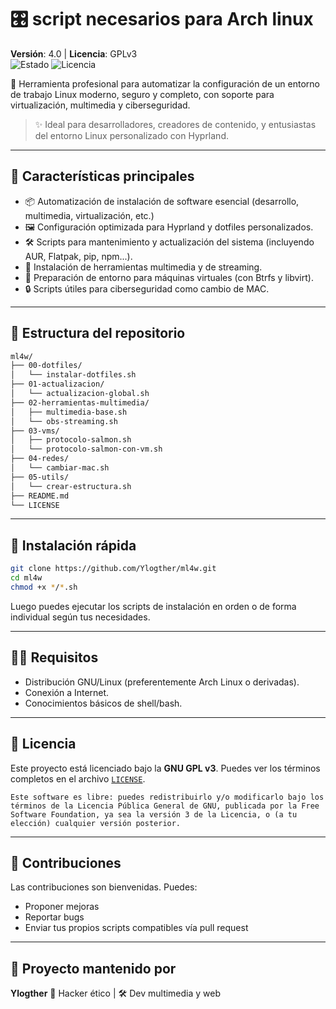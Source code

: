 
# 🎛️ script necesarios para Arch linux

**Versión**: 4.0 | **Licencia**: GPLv3  
![Estado](https://img.shields.io/badge/estado-estable-brightgreen)
![Licencia](https://img.shields.io/github/license/Ylogther/bash-s?color=blue)

🔧 Herramienta profesional para automatizar la configuración de un entorno de trabajo Linux moderno, seguro y completo, con soporte para virtualización, multimedia y ciberseguridad.

> ✨ Ideal para desarrolladores, creadores de contenido, y entusiastas del entorno Linux personalizado con Hyprland.

---

## 🧰 Características principales

- 📦 Automatización de instalación de software esencial (desarrollo, multimedia, virtualización, etc.)
- 🖼️ Configuración optimizada para Hyprland y dotfiles personalizados.
- 🛠️ Scripts para mantenimiento y actualización del sistema (incluyendo AUR, Flatpak, pip, npm...).
- 🎥 Instalación de herramientas multimedia y de streaming.
- 🧪 Preparación de entorno para máquinas virtuales (con Btrfs y libvirt).
- 🔒 Scripts útiles para ciberseguridad como cambio de MAC.

---

## 📂 Estructura del repositorio

```bash
ml4w/
├── 00-dotfiles/
│   └── instalar-dotfiles.sh
├── 01-actualizacion/
│   └── actualizacion-global.sh
├── 02-herramientas-multimedia/
│   ├── multimedia-base.sh
│   └── obs-streaming.sh
├── 03-vms/
│   ├── protocolo-salmon.sh
│   └── protocolo-salmon-con-vm.sh
├── 04-redes/
│   └── cambiar-mac.sh
├── 05-utils/
│   └── crear-estructura.sh
├── README.md
└── LICENSE
````

---

## 🚀 Instalación rápida

```bash
git clone https://github.com/Ylogther/ml4w.git
cd ml4w
chmod +x */*.sh
```

Luego puedes ejecutar los scripts de instalación en orden o de forma individual según tus necesidades.

---

## 🧑‍💻 Requisitos

* Distribución GNU/Linux (preferentemente Arch Linux o derivadas).
* Conexión a Internet.
* Conocimientos básicos de shell/bash.

---

## 📖 Licencia

Este proyecto está licenciado bajo la **GNU GPL v3**. Puedes ver los términos completos en el archivo [`LICENSE`](LICENSE).

```
Este software es libre: puedes redistribuirlo y/o modificarlo bajo los términos de la Licencia Pública General de GNU, publicada por la Free Software Foundation, ya sea la versión 3 de la Licencia, o (a tu elección) cualquier versión posterior.
```

---

## 🤝 Contribuciones

Las contribuciones son bienvenidas. Puedes:

* Proponer mejoras
* Reportar bugs
* Enviar tus propios scripts compatibles vía pull request

---

## 🎥 Proyecto mantenido por

**Ylogther**
🧠 Hacker ético | 🛠️ Dev multimedia y web

